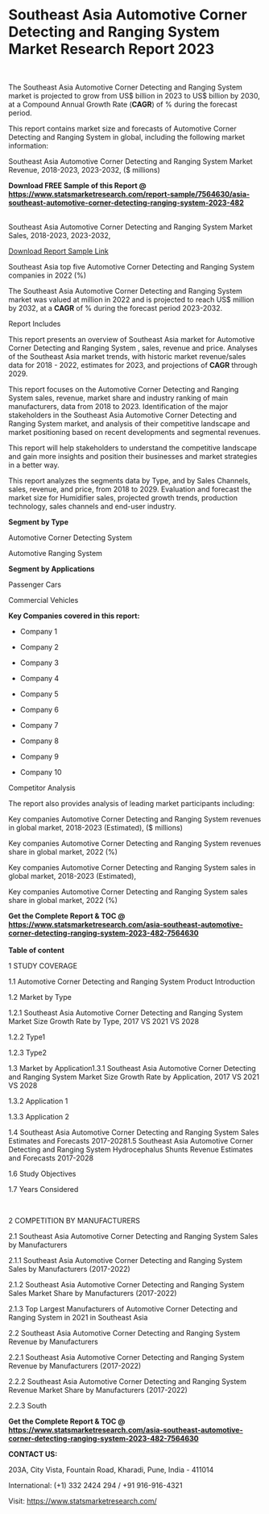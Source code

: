 <h1>Southeast Asia Automotive Corner Detecting and Ranging System Market Research Report 2023</h1><br/><p>The Southeast Asia Automotive Corner Detecting and Ranging System market is projected to grow from US$ billion in 2023 to US$ billion by 2030, at a Compound Annual Growth Rate (<strong>CAGR</strong>) of % during the forecast period.</p><p>
 
 This report contains market size and forecasts of Automotive Corner Detecting and Ranging System in global, including the following market information:</p><p>
 
 Southeast Asia Automotive Corner Detecting and Ranging System Market Revenue, 2018-2023, 2023-2032, ($ millions)</p><div><b>Download FREE Sample of this Report @ <a href="https://www.statsmarketresearch.com/download-free-sample/7564630/asia-southeast-automotive-corner-detecting-ranging-system-2023-482">https://www.statsmarketresearch.com/report-sample/7564630/asia-southeast-automotive-corner-detecting-ranging-system-2023-482</a></b></div><br><p>
 
 Southeast Asia Automotive Corner Detecting and Ranging System Market Sales, 2018-2023, 2023-2032,</p><p><a href="https://www.statsmarketresearch.com/download-free-sample/7564630/asia-southeast-automotive-corner-detecting-ranging-system-2023-482">Download Report Sample Link</a></p><p>
 
 Southeast Asia top five Automotive Corner Detecting and Ranging System companies in 2022 (%)</p><p>
 
 The Southeast Asia Automotive Corner Detecting and Ranging System market was valued at million in 2022 and is projected to reach US$ million by 2032, at a <strong>CAGR</strong> of % during the forecast period 2023-2032.</p><p>
 
 Report Includes</p><p>
 
 This report presents an overview of Southeast Asia market for Automotive Corner Detecting and Ranging System , sales, revenue and price. Analyses of the Southeast Asia market trends, with historic market revenue/sales data for 2018 - 2022, estimates for 2023, and projections of <strong>CAGR</strong> through 2029.</p><p>
 
 This report focuses on the Automotive Corner Detecting and Ranging System sales, revenue, market share and industry ranking of main manufacturers, data from 2018 to 2023. Identification of the major stakeholders in the Southeast Asia Automotive Corner Detecting and Ranging System market, and analysis of their competitive landscape and market positioning based on recent developments and segmental revenues.</p><p>
 
 This report will help stakeholders to understand the competitive landscape and gain more insights and position their businesses and market strategies in a better way.</p><p>
 
 This report analyzes the segments data by Type, and by Sales Channels, sales, revenue, and price, from 2018 to 2029. Evaluation and forecast the market size for Humidifier sales, projected growth trends, production technology, sales channels and end-user industry.</p><p>
 
  <strong>Segment by Type</strong></p><p>
 
 Automotive Corner Detecting System</p><p>Automotive Ranging System</p><p>
 
 <strong> Segment <strong><strong>by Applications</strong></strong></strong></p><p>
 
 Passenger Cars</p><p>Commercial Vehicles</p><p><strong>Key Companies covered in this report:</strong></p><p>
 
 </p><ul><p></p><li>Company 1</li><p></p><li>Company 2</li><p></p><li>Company 3</li><p></p><li>Company 4</li><p></p><li>Company 5</li><p></p><li>Company 6</li><p></p><li>Company 7</li><p></p><li>Company 8</li><p></p><li>Company 9</li><p></p><li>Company 10</li><p></p></ul><p>Competitor Analysis</p><p>
 
 The report also provides analysis of leading market participants including:</p><p>
 
 Key companies Automotive Corner Detecting and Ranging System revenues in global market, 2018-2023 (Estimated), ($ millions)</p><p>
 
 Key companies Automotive Corner Detecting and Ranging System revenues share in global market, 2022 (%)</p><p>
 
 Key companies Automotive Corner Detecting and Ranging System sales in global market, 2018-2023 (Estimated),</p><p>
 
 Key companies Automotive Corner Detecting and Ranging System sales share in global market, 2022 (%)</p><div><b>Get the Complete Report & TOC @ <a href="https://www.statsmarketresearch.com/asia-southeast-automotive-corner-detecting-ranging-system-2023-482-7564630">https://www.statsmarketresearch.com/asia-southeast-automotive-corner-detecting-ranging-system-2023-482-7564630</a></b></div><br><b>Table of content</b><p>1 STUDY COVERAGE<br />
 
 1.1 Automotive Corner Detecting and Ranging System Product Introduction<br />
 
 1.2 Market by Type<br />
 
 1.2.1 Southeast Asia Automotive Corner Detecting and Ranging System Market Size Growth Rate by Type, 2017 VS 2021 VS 2028<br />
 
 1.2.2 Type1<br />
 
 1.2.3 Type2<br />
 
 1.3 Market by Application1.3.1 Southeast Asia Automotive Corner Detecting and Ranging System Market Size Growth Rate by Application, 2017 VS 2021 VS 2028<br />
 
 1.3.2 Application 1<br />
 
 1.3.3 Application 2<br />
 
 1.4 Southeast Asia Automotive Corner Detecting and Ranging System Sales Estimates and Forecasts 2017-20281.5 Southeast Asia Automotive Corner Detecting and Ranging System Hydrocephalus Shunts Revenue Estimates and Forecasts 2017-2028<br />
 
 1.6 Study Objectives<br />
 
 1.7 Years Considered<br />
 
 <br />
 
 2 COMPETITION BY MANUFACTURERS<br />
 
 2.1 Southeast Asia Automotive Corner Detecting and Ranging System Sales by Manufacturers<br />
 
 2.1.1 Southeast Asia Automotive Corner Detecting and Ranging System Sales by Manufacturers (2017-2022)<br />
 
 2.1.2 Southeast Asia Automotive Corner Detecting and Ranging System Sales Market Share by Manufacturers (2017-2022)<br />
 
 2.1.3 Top Largest Manufacturers of Automotive Corner Detecting and Ranging System in 2021 in Southeast Asia<br />
 
 2.2 Southeast Asia Automotive Corner Detecting and Ranging System Revenue by Manufacturers<br />
 
 2.2.1 Southeast Asia Automotive Corner Detecting and Ranging System Revenue by Manufacturers (2017-2022)<br />
 
 2.2.2 Southeast Asia Automotive Corner Detecting and Ranging System Revenue Market Share by Manufacturers (2017-2022)<br />
 
 2.2.3 South<br><div><b>Get the Complete Report & TOC @ <a href="https://www.statsmarketresearch.com/asia-southeast-automotive-corner-detecting-ranging-system-2023-482-7564630">https://www.statsmarketresearch.com/asia-southeast-automotive-corner-detecting-ranging-system-2023-482-7564630</a></b></div></p>
 
 <b>CONTACT US:</b><br>
 
 203A, City Vista, Fountain Road, Kharadi, Pune, India - 411014 <br>
 
 International: (+1) 332 2424 294 / +91 916-916-4321<br>
 
 Visit: <a href="https://www.statsmarketresearch.com/">https://www.statsmarketresearch.com/</a>
 
 <br>